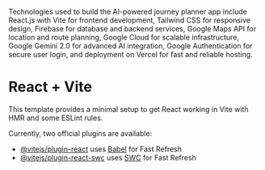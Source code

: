 Technologies used to build the AI-powered journey planner app include React.js with Vite for frontend development, Tailwind CSS for responsive design, Firebase for database and backend services, Google Maps API for location and route planning, Google Cloud for scalable infrastructure, Google Gemini 2.0 for advanced AI integration, Google Authentication for secure user login, and deployment on Vercel for fast and reliable hosting.

# React + Vite

This template provides a minimal setup to get React working in Vite with HMR and some ESLint rules.

Currently, two official plugins are available:

- [@vitejs/plugin-react](https://github.com/vitejs/vite-plugin-react/blob/main/packages/plugin-react/README.md) uses [Babel](https://babeljs.io/) for Fast Refresh
- [@vitejs/plugin-react-swc](https://github.com/vitejs/vite-plugin-react-swc) uses [SWC](https://swc.rs/) for Fast Refresh
